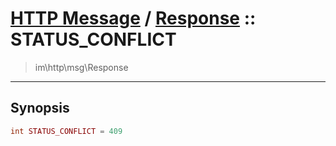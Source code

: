 # [HTTP Message](http.md) / [Response](http-Response.md) :: STATUS_CONFLICT
 > im\http\msg\Response
____

## Synopsis
```php
int STATUS_CONFLICT = 409
```
